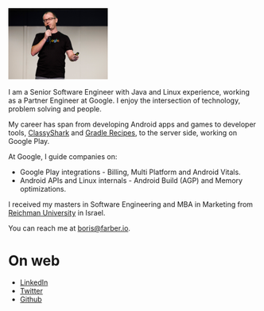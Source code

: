
<img src="img/Header.jpg" width="200"/>

I am a Senior Software Engineer with Java and Linux experience, working as a Partner Engineer at Google. I enjoy the intersection
of technology, problem solving and people.

My career has span from developing Android apps and games to
developer tools, [ClassyShark](https://github.com/google/android-classyshark) and [Gradle Recipes](https://github.com/android/gradle-recipes), 
to the server side, working on Google Play.

At Google, I guide companies on: 
* Google Play integrations - Billing, Multi Platform and Android Vitals.
* Android APIs and Linux internals - Android Build (AGP) and Memory optimizations.
 
I received my masters in Software Engineering and MBA in Marketing from [Reichman 
University](https://www.runi.ac.il/en/) in Israel.

You can reach me at <boris@farber.io>.

# On web
* [LinkedIn](https://www.linkedin.com/in/borisfarber/) 
* [Twitter](https://x.com/BorisFarber) 
* [Github](https://github.com/borisf) 
